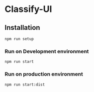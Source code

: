 # Classify-UI

## Installation
```
npm run setup 
 ```
 
### Run on Development environment
 ```
npm run start
 ```
 
### Run on production environment
 ```
npm run start:dist
 ```

